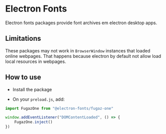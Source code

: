 # Electron Fonts

Electron fonts packages provide font archives em electron desktop apps.

## Limitations

These packages may not work in `BrowserWindow` instances that loaded online webpages. That happens because electron by default not allow load local resources in webpages.

## How to use

* Install the package

* On your `preload.js`, add:

```ts
import FugazOne from "@electron-fonts/fugaz-one"

window.addEventListener("DOMContentLoaded", () => {
    FugazOne.inject()
})
```